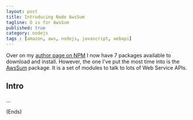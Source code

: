 ```yaml
---
layout: post
title: Introducing Node AwsSum
tagline: O is for AwsSum
published: true
category: nodejs
tags : [amazon, aws, nodejs, javascript, webapi]
---
```


Over on my [author page on NPM](http://search.npmjs.org/#/_author/Andrew%20Chilton) I now have 7 packages available to
download and install. However, the one I've put the most time into is the [AwsSum](http://search.npmjs.org/#/awssum)
package. It is a set of modules to talk to lots of Web Service APIs.

## Intro ##

...

(Ends)
